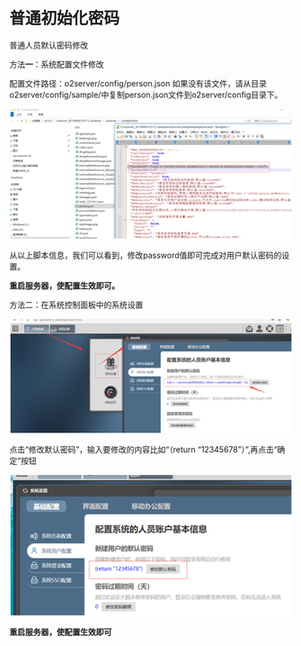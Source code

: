 # 普通初始化密码

普通人员默认密码修改

方法**一**：系统配置文件修改

配置文件路径：o2server/config/person.json 如果没有该文件，请从目录o2server/config/sample/中复制person.json文件到o2server/config目录下。

![](../../.gitbook/assets/image%20%28127%29.png)


从以上脚本信息，我们可以看到，修改password值即可完成对用户默认密码的设置。

**重启服务器，使配置生效即可。**

方法二：在系统控制面板中的系统设置

![](../../.gitbook/assets/image%20%28161%29.png)

点击“修改默认密码”，输入要修改的内容比如“（return “12345678”）”,再点击“确定”按钮

![](../../.gitbook/assets/image%20%288%29.png)

**重启服务器，使配置生效即可**


